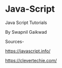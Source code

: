# Java-Script
Java Script Tutorials

By
Swapnil Gaikwad

Sources-

https://javascript.info/

https://clevertechie.com/
